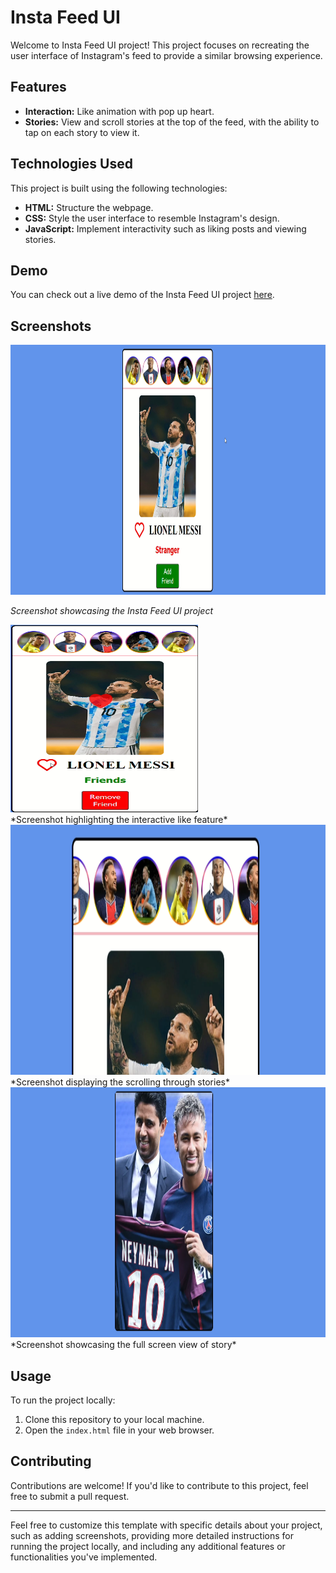 # Insta Feed UI

Welcome to Insta Feed UI project! This project focuses on recreating the user interface of Instagram's feed to provide a similar browsing experience.

## Features

- **Interaction:** Like animation with pop up heart.
- **Stories:** View and scroll stories at the top of the feed, with the ability to tap on each story to view it.

## Technologies Used

This project is built using the following technologies:

- **HTML:** Structure the webpage.
- **CSS:** Style the user interface to resemble Instagram's design.
- **JavaScript:** Implement interactivity such as liking posts and viewing stories.

## Demo

You can check out a live demo of the Insta Feed UI project [here](https://rahulrwt05.github.io/Insta_feed/).

## Screenshots

<img src="https://github.com/rahulrwt05/30-days-of-js/blob/main/images/insta_feed.png" width="100%" height="400">

*Screenshot showcasing the Insta Feed UI project*
<div align="centre">
<img src="images/like_feature.png" width="300px" height="300"></div>
*Screenshot highlighting the interactive like feature*

<img src="images/story_scroll.png" width="100%" height="400">
*Screenshot displaying the scrolling through stories*

<img src="images/story_view.png" width="100%" height="400">
*Screenshot showcasing the full screen view of  story*



## Usage

To run the project locally:

1. Clone this repository to your local machine.
2. Open the `index.html` file in your web browser.

## Contributing

Contributions are welcome! If you'd like to contribute to this project, feel free to submit a pull request.



---
Feel free to customize this template with specific details about your project, such as adding screenshots, providing more detailed instructions for running the project locally, and including any additional features or functionalities you've implemented.
